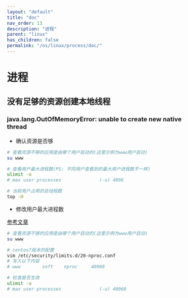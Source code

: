 ```yaml
---
layout: "default"
title: "doc"
nav_order: 13
description: "进程"
parent: "linux"
has_children: false
permalink: "/os/linux/process/doc/"
---
```


# 进程

## 没有足够的资源创建本地线程

### java.lang.OutOfMemoryError: unable to create new native thread

- 确认资源是否够

```bash
# 查看资源不够的应用是由哪个用户启动的(这里示例为www用户启动)
su www

# 查看用户最大进程数(PS: 不同用户查看到的最大用户进程数不一样)
ulimit -a
# max user processes              (-u) 4096

# 当前用户占用的总线程数
top -H 

```

- 修改用户最大进程数

[参考文章](https://www.cnblogs.com/operationhome/p/11966041.html)

```bash
# 查看资源不够的应用是由哪个用户启动的(这里示例为www用户启动)
su www

# centos7版本的配置
vim /etc/security/limits.d/20-nproc.conf
# 写入以下内容
# www        soft    nproc     40960

# 检查是否生效
ulimit -a
# max user processes              (-u) 40960

```
